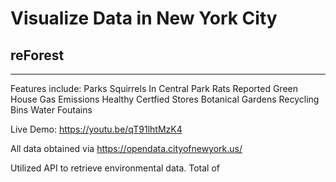 # Visualize Data in New York City 
## reForest

----------------------------------------------------------------------------------------

Features include:
 Parks
 Squirrels In Central Park
 Rats
 Reported Green House Gas Emissions
 Healthy Certfied Stores
 Botanical Gardens
 Recycling Bins
 Water Foutains
 
 Live Demo: https://youtu.be/qT91lhtMzK4 

 All data obtained via https://opendata.cityofnewyork.us/ 

 Utilized API to retrieve environmental data. Total of 
